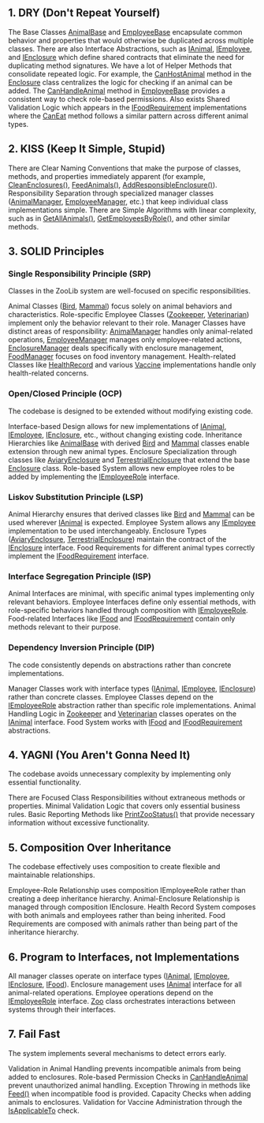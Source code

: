 ## 1. DRY (Don't Repeat Yourself)

The Base Classes [AnimalBase](./Zoo/ZooLib/Animals/AnimalBase.cs) and [EmployeeBase](./Zoo/ZooLib/Employees/EmployeeBase.cs) encapsulate common behavior and properties that would otherwise be duplicated across multiple classes.
There are also Interface Abstractions, such as [IAnimal](./Zoo/ZooLib/Animals/IAnimal.cs), [IEmployee](./Zoo/ZooLib/Employees/IEmployee.cs), and [IEnclosure](./Zoo/ZooLib/Enclosures/IEnclosure.cs) which define shared contracts that eliminate the need for duplicating method signatures. 
We have a lot of Helper Methods that consolidate repeated logic. For example, the [CanHostAnimal](./Zoo/ZooLib/Enclosures/Enclosure.cs#L27-L30) method in the [Enclosure](./Zoo/ZooLib/Enclosures/Enclosure.cs) class centralizes the logic for checking if an animal can be added. 
The [CanHandleAnimal](./Zoo/ZooLib/Employees/EmployeeBase.cs#L43-L46) method in [EmployeeBase](./Zoo/ZooLib/Employees/EmployeeBase.cs) provides a consistent way to check role-based permissions. 
Also exists Shared Validation Logic which appears in the [IFoodRequirement](./Zoo/ZooLib/Food/FoodRequirements/IFoodRequirement.cs) implementations where the [CanEat](./Zoo/ZooLib/Food/FoodRequirements/IFoodRequirement.cs#L13) method follows a similar pattern across different animal types.

## 2. KISS (Keep It Simple, Stupid)

There are Clear Naming Conventions that make the purpose of classes, methods, and properties immediately apparent (for example, [CleanEnclosures()](./Zoo/ZooLib/Employees/Roles/Zookeeper.cs#L43-L53), [FeedAnimals()](./Zoo/ZooLib/Employees/Roles/Zookeeper.cs#L24-L41), [AddResponsibleEnclosure()](./Zoo/ZooLib/Employees/Roles/Zookeeper.cs#L18-L22)). 
Responsibility Separation through specialized manager classes ([AnimalManager](./Zoo/ZooLib/ZooManagement/AnimalManager.cs), [EmployeeManager](./Zoo/ZooLib/ZooManagement/EmployeeManager.cs), etc.) that keep individual class implementations simple. 
There are Simple Algorithms with linear complexity, such as in [GetAllAnimals()](./Zoo/ZooLib/ZooManagement/AnimalManager.cs#L30-L33), [GetEmployeesByRole()](./Zoo/ZooLib/ZooManagement/EmployeeManager.cs#L27-L30), and other similar methods.

## 3. SOLID Principles

### Single Responsibility Principle (SRP)

Classes in the ZooLib system are well-focused on specific responsibilities.

Animal Classes ([Bird](./Zoo/ZooLib/Animals/Bird.cs), [Mammal](./Zoo/ZooLib/Animals/Mammal.cs)) focus solely on animal behaviors and characteristics. 
Role-specific Employee Classes ([Zookeeper](./Zoo/ZooLib/Employees/Roles/Zookeeper.cs), [Veterinarian](./Zoo/ZooLib/Employees/Roles/Veterinarian.cs)) implement only the behavior relevant to their role. 
Manager Classes have distinct areas of responsibility: [AnimalManager](./Zoo/ZooLib/ZooManagement/AnimalManager.cs) handles only animal-related operations, [EmployeeManager](./Zoo/ZooLib/ZooManagement/EmployeeManager.cs) manages only employee-related actions, [EnclosureManager](./Zoo/ZooLib/ZooManagement/EnclosureManager.cs) deals specifically with enclosure management, [FoodManager](./Zoo/ZooLib/ZooManagement/FoodManager.cs) focuses on food inventory management.
Health-related Classes like [HealthRecord](./Zoo/ZooLib/HealthInfo/HealthRecord.cs) and various [Vaccine](./Zoo/ZooLib/HealthInfo/Vaccines/Vaccine.cs) implementations handle only health-related concerns.

### Open/Closed Principle (OCP)

The codebase is designed to be extended without modifying existing code.

Interface-based Design allows for new implementations of [IAnimal](./Zoo/ZooLib/Animals/IAnimal.cs), [IEmployee](./Zoo/ZooLib/Employees/IEmployee.cs), [IEnclosure](./Zoo/ZooLib/Enclosures/IEnclosure.cs), etc., without changing existing code. 
Inheritance Hierarchies like [AnimalBase](./Zoo/ZooLib/Animals/AnimalBase.cs) with derived [Bird](./Zoo/ZooLib/Animals/Bird.cs) and [Mammal](./Zoo/ZooLib/Animals/Mammal.cs) classes enable extension through new animal types. 
Enclosure Specialization through classes like [AviaryEnclosure](./Zoo/ZooLib/Enclosures/AviaryEnclosure.cs) and [TerrestrialEnclosure](./Zoo/ZooLib/Enclosures/TerrestrialEnclosure.cs) that extend the base [Enclosure](./Zoo/ZooLib/Enclosures/Enclosure.cs) class. 
Role-based System allows new employee roles to be added by implementing the [IEmployeeRole](./Zoo/ZooLib/Employees/IEmployeeRole.cs) interface.

### Liskov Substitution Principle (LSP)

Animal Hierarchy ensures that derived classes like [Bird](./Zoo/ZooLib/Animals/Bird.cs) and [Mammal](./Zoo/ZooLib/Animals/Mammal.cs) can be used wherever [IAnimal](./Zoo/ZooLib/Animals/IAnimal.cs) is expected. 
Employee System allows any [IEmployee](./Zoo/ZooLib/Employees/IEmployee.cs) implementation to be used interchangeably. 
Enclosure Types ([AviaryEnclosure](./Zoo/ZooLib/Enclosures/AviaryEnclosure.cs), [TerrestrialEnclosure](./Zoo/ZooLib/Enclosures/TerrestrialEnclosure.cs)) maintain the contract of the [IEnclosure](./Zoo/ZooLib/Enclosures/IEnclosure.cs) interface. 
Food Requirements for different animal types correctly implement the [IFoodRequirement](./Zoo/ZooLib/Food/FoodRequirements/IFoodRequirement.cs) interface.

### Interface Segregation Principle (ISP)

Animal Interfaces are minimal, with specific animal types implementing only relevant behaviors. Employee Interfaces define only essential methods, with role-specific behaviors handled through composition with [IEmployeeRole](./Zoo/ZooLib/Employees/IEmployeeRole.cs). 
Food-related Interfaces like [IFood](./Zoo/ZooLib/Food/IFood.cs) and [IFoodRequirement](./Zoo/ZooLib/Food/FoodRequirements/IFoodRequirement.cs) contain only methods relevant to their purpose.

### Dependency Inversion Principle (DIP)

The code consistently depends on abstractions rather than concrete implementations.

Manager Classes work with interface types ([IAnimal](./Zoo/ZooLib/Animals/IAnimal.cs), [IEmployee](./Zoo/ZooLib/Employees/IEmployee.cs), [IEnclosure](./Zoo/ZooLib/Enclosures/IEnclosure.cs)) rather than concrete classes. 
Employee Classes depend on the [IEmployeeRole](./Zoo/ZooLib/Employees/IEmployeeRole.cs) abstraction rather than specific role implementations. Animal Handling Logic in [Zookeeper](./Zoo/ZooLib/Employees/Roles/Zookeeper.cs) and [Veterinarian](./Zoo/ZooLib/Employees/Roles/Veterinarian.cs) classes operates on the [IAnimal](./Zoo/ZooLib/Animals/IAnimal.cs) interface. 
Food System works with [IFood](./Zoo/ZooLib/Food/IFood.cs) and [IFoodRequirement](./Zoo/ZooLib/Food/FoodRequirements/IFoodRequirement.cs) abstractions.

## 4. YAGNI (You Aren't Gonna Need It)

The codebase avoids unnecessary complexity by implementing only essential functionality.

There are Focused Class Responsibilities without extraneous methods or properties. Minimal Validation Logic that covers only essential business rules. Basic Reporting Methods like [PrintZooStatus()](./Zoo/ZooLib/ZooManagement/Zoo.cs#L53-L72) that provide necessary information without excessive functionality.

## 5. Composition Over Inheritance

The codebase effectively uses composition to create flexible and maintainable relationships.

Employee-Role Relationship uses composition IEmployeeRole rather than creating a deep inheritance hierarchy. Animal-Enclosure Relationship is managed through composition IEnclosure. 
Health Record System composes with both animals and employees rather than being inherited. Food Requirements are composed with animals rather than being part of the inheritance hierarchy.

## 6. Program to Interfaces, not Implementations

All manager classes operate on interface types ([IAnimal](./Zoo/ZooLib/Animals/IAnimal.cs), [IEmployee](./Zoo/ZooLib/Employees/IEmployee.cs), [IEnclosure](./Zoo/ZooLib/Enclosures/IEnclosure.cs), [IFood](./Zoo/ZooLib/Food/IFood.cs)). 
Enclosure management uses [IAnimal](./Zoo/ZooLib/Animals/IAnimal.cs) interface for all animal-related operations. Employee operations depend on the [IEmployeeRole](./Zoo/ZooLib/Employees/IEmployeeRole.cs) interface. [Zoo](./Zoo/ZooLib/ZooManagement/Zoo.cs) class orchestrates interactions between systems through their interfaces.

## 7. Fail Fast

The system implements several mechanisms to detect errors early.

Validation in Animal Handling prevents incompatible animals from being added to enclosures. Role-based Permission Checks in [CanHandleAnimal](./Zoo/ZooLib/Employees/IEmployee.cs#L18) prevent unauthorized animal handling. 
Exception Throwing in methods like [Feed()](./Zoo/ZooLib/Animals/IAnimal.cs#L23) when incompatible food is provided. Capacity Checks when adding animals to enclosures. Validation for Vaccine Administration through the [IsApplicableTo](./Zoo/ZooLib/HealthInfo/Vaccines/IVaccine.cs#L17) check.
